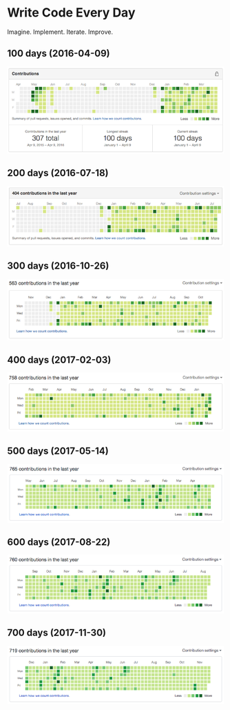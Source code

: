 # Write Code Every Day

Imagine. Implement. Iterate. Improve.

## 100 days (2016-04-09)

<p align="center"><img src="https://raw.githubusercontent.com/emsk/write-code-every-day/master/100days.png" alt="100 days"></p>

## 200 days (2016-07-18)

<p align="center"><img src="https://raw.githubusercontent.com/emsk/write-code-every-day/master/200days.png" alt="200 days"></p>

## 300 days (2016-10-26)

<p align="center"><img src="https://raw.githubusercontent.com/emsk/write-code-every-day/master/300days.png" alt="300 days"></p>

## 400 days (2017-02-03)

<p align="center"><img src="https://raw.githubusercontent.com/emsk/write-code-every-day/master/400days.png" alt="400 days"></p>

## 500 days (2017-05-14)

<p align="center"><img src="https://raw.githubusercontent.com/emsk/write-code-every-day/master/500days.png" alt="500 days"></p>

## 600 days (2017-08-22)

<p align="center"><img src="https://raw.githubusercontent.com/emsk/write-code-every-day/master/600days.png" alt="600 days"></p>

## 700 days (2017-11-30)

<p align="center"><img src="https://raw.githubusercontent.com/emsk/write-code-every-day/master/700days.png" alt="700 days"></p>

